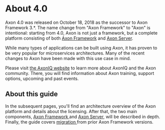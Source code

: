 # About 4.0

Axon 4.0 was released on October 18, 2018 as the successor to Axon Framework 3.\*. The name change from "Axon Framework" to "Axon" is intentional: starting from 4.0, Axon is not just a framework, but a complete platform consisting of both [Axon Framework](1-axon-framework/introduction.md) and [Axon Server](2-axon-server/about.md).

While many types of applications can be built using Axon, it has proven to be very popular for microservices architectures. Many of the recent changes to Axon have been made with this use case in mind.

Please visit [the AxonIQ website](https://axoniq.io/) to learn more about AxonIQ and the Axon community. There, you will find information about Axon training, support options, upcoming and past events.

## About this guide

In the subsequent pages, you'll find an architecture overview of the Axon platform and details about the licensing. After that, the two main components, [Axon Framework ](1-axon-framework/introduction.md)and [Axon Server](2-axon-server/about.md), will be described in depth. Finally, the guide covers [migration ](3-migration/migration-guide.md)from prior Axon Framework versions.

